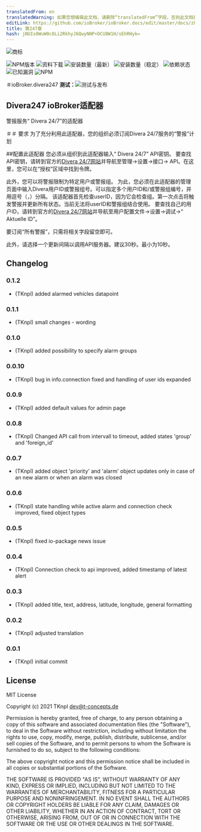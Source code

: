 ```yaml
---
translatedFrom: en
translatedWarning: 如果您想编辑此文档，请删除“translatedFrom”字段，否则此文档将再次自动翻译
editLink: https://github.com/ioBroker/ioBroker.docs/edit/master/docs/zh-cn/adapterref/iobroker.divera247/README.md
title: 第247章
hash: jNUIs0WuW0c8Li2RkhyJ6QwyNNP+DCU8W1H/sEhRHyk=
---
```

![商标](../../../en/adapterref/iobroker.divera247/admin/divera247_long.png)

![NPM版本](http://img.shields.io/npm/v/iobroker.divera247.svg)
![资料下载](https://img.shields.io/npm/dm/iobroker.divera247.svg)
![安装数量（最新）](http://iobroker.live/badges/divera247-installed.svg)
![安装数量（稳定）](http://iobroker.live/badges/divera247-stable.svg)
![依赖状态](https://img.shields.io/david/TKnpl/iobroker.divera247.svg)
![已知漏洞](https://snyk.io/test/github/TKnpl/ioBroker.divera247/badge.svg)
![NPM](https://nodei.co/npm/iobroker.divera247.png?downloads=true)

＃ioBroker.divera247
**测试：**![测试与发布](https://github.com/TKnpl/ioBroker.divera247/workflows/Test%20and%20Release/badge.svg)

## Divera247 ioBroker适配器
警报服务“ Divera 24/7”的适配器

＃＃ 要求
为了充分利用此适配器，您的组织必须订阅Divera 24/7服务的“警报”计划

##配置此适配器
您必须从组织到此适配器输入“ Divera 24/7” API密钥。
要查找API密钥，请转到官方的[Divera 24/7网站](https://www.divera247.com/)并导航至管理->设置->接口-> API。在这里，您可以在“授权”区域中找到令牌。

此外，您可以将警报限制为特定用户或警报组。
为此，您必须在此适配器的管理页面中输入Divera用户ID或警报组号。可以指定多个用户ID和/或警报组编号，并用逗号（，）分隔。
该适配器首先检查userID，因为它会检查组。第一次点击将触发警报并更新所有状态。当前无法将userID和警报组结合使用。
要查找自己的用户ID，请转到官方的[Divera 24/7网站](https://www.divera247.com/)并导航至用户配置文件->设置->调试->“ Aktuelle ID”。

要订阅“所有警报”，只需将相关字段留空即可。

此外，请选择一个更新间隔以调用API服务器。建议30秒。最小为10秒。

## Changelog

### 0.1.2
* (TKnpl) added alarmed vehicles datapoint

### 0.1.1
* (TKnpl) small changes - wording

### 0.1.0
* (TKnpl) added possibility to specify alarm groups

### 0.0.10
* (TKnpl) bug in info.connection fixed and handling of user ids expanded

### 0.0.9
* (TKnpl) added default values for admin page

### 0.0.8
* (TKnpl) Changed API call from intervall to timeout, added states 'group' and 'foreign_id'

### 0.0.7
* (TKnpl) added object 'priority' and 'alarm' object updates only in case of an new alarm or when an alarm was closed

### 0.0.6
* (TKnpl) state handling while active alarm and connection check improved, fixed object types

### 0.0.5
* (TKnpl) fixed io-package news issue

### 0.0.4
* (TKnpl) Connection check to api improved, added timestamp of latest alert

### 0.0.3
* (TKnpl) added title, text, address, latitude, longitude, general formatting

### 0.0.2
* (TKnpl) adjusted translation

### 0.0.1
* (TKnpl) initial commit

## License
MIT License

Copyright (c) 2021 TKnpl <dev@t-concepts.de>

Permission is hereby granted, free of charge, to any person obtaining a copy
of this software and associated documentation files (the "Software"), to deal
in the Software without restriction, including without limitation the rights
to use, copy, modify, merge, publish, distribute, sublicense, and/or sell
copies of the Software, and to permit persons to whom the Software is
furnished to do so, subject to the following conditions:

The above copyright notice and this permission notice shall be included in all
copies or substantial portions of the Software.

THE SOFTWARE IS PROVIDED "AS IS", WITHOUT WARRANTY OF ANY KIND, EXPRESS OR
IMPLIED, INCLUDING BUT NOT LIMITED TO THE WARRANTIES OF MERCHANTABILITY,
FITNESS FOR A PARTICULAR PURPOSE AND NONINFRINGEMENT. IN NO EVENT SHALL THE
AUTHORS OR COPYRIGHT HOLDERS BE LIABLE FOR ANY CLAIM, DAMAGES OR OTHER
LIABILITY, WHETHER IN AN ACTION OF CONTRACT, TORT OR OTHERWISE, ARISING FROM,
OUT OF OR IN CONNECTION WITH THE SOFTWARE OR THE USE OR OTHER DEALINGS IN THE
SOFTWARE.